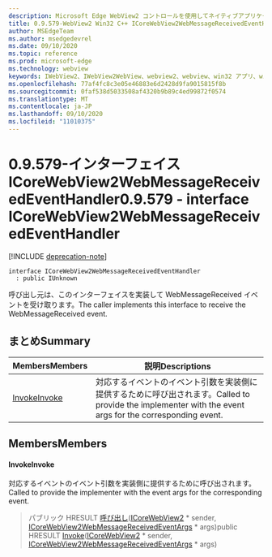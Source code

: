 ```yaml
---
description: Microsoft Edge WebView2 コントロールを使用してネイティブアプリケーションに web 技術 (HTML、CSS、JavaScript) を埋め込む
title: 0.9.579-WebView2 Win32 C++ ICoreWebView2WebMessageReceivedEventHandler
author: MSEdgeTeam
ms.author: msedgedevrel
ms.date: 09/10/2020
ms.topic: reference
ms.prod: microsoft-edge
ms.technology: webview
keywords: IWebView2、IWebView2WebView、webview2、webview、win32 アプリ、win32、edge、ICoreWebView2、ICoreWebView2Controller、browser control、edge html、ICoreWebView2WebMessageReceivedEventHandler
ms.openlocfilehash: 77af4fc8c3e05e46883e6d2428d9fa9015815f8b
ms.sourcegitcommit: 0faf538d5033508af4320b9b89c4ed99872f0574
ms.translationtype: MT
ms.contentlocale: ja-JP
ms.lasthandoff: 09/10/2020
ms.locfileid: "11010375"
---
```

# <span data-ttu-id="38ed3-104">0.9.579-インターフェイス ICoreWebView2WebMessageReceivedEventHandler</span><span class="sxs-lookup"><span data-stu-id="38ed3-104">0.9.579 - interface ICoreWebView2WebMessageReceivedEventHandler</span></span> 

[!INCLUDE [deprecation-note](../../includes/deprecation-note.md)]

```
interface ICoreWebView2WebMessageReceivedEventHandler
  : public IUnknown
```

<span data-ttu-id="38ed3-105">呼び出し元は、このインターフェイスを実装して WebMessageReceived イベントを受け取ります。</span><span class="sxs-lookup"><span data-stu-id="38ed3-105">The caller implements this interface to receive the WebMessageReceived event.</span></span>

## <span data-ttu-id="38ed3-106">まとめ</span><span class="sxs-lookup"><span data-stu-id="38ed3-106">Summary</span></span>

 <span data-ttu-id="38ed3-107">Members</span><span class="sxs-lookup"><span data-stu-id="38ed3-107">Members</span></span>                        | <span data-ttu-id="38ed3-108">説明</span><span class="sxs-lookup"><span data-stu-id="38ed3-108">Descriptions</span></span>
--------------------------------|---------------------------------------------
[<span data-ttu-id="38ed3-109">Invoke</span><span class="sxs-lookup"><span data-stu-id="38ed3-109">Invoke</span></span>](#invoke) | <span data-ttu-id="38ed3-110">対応するイベントのイベント引数を実装側に提供するために呼び出されます。</span><span class="sxs-lookup"><span data-stu-id="38ed3-110">Called to provide the implementer with the event args for the corresponding event.</span></span>

## <span data-ttu-id="38ed3-111">Members</span><span class="sxs-lookup"><span data-stu-id="38ed3-111">Members</span></span>

#### <span data-ttu-id="38ed3-112">Invoke</span><span class="sxs-lookup"><span data-stu-id="38ed3-112">Invoke</span></span> 

<span data-ttu-id="38ed3-113">対応するイベントのイベント引数を実装側に提供するために呼び出されます。</span><span class="sxs-lookup"><span data-stu-id="38ed3-113">Called to provide the implementer with the event args for the corresponding event.</span></span>

> <span data-ttu-id="38ed3-114">パブリック HRESULT [呼び出し](#invoke)([ICoreWebView2](icorewebview2.md) \* sender, [ICoreWebView2WebMessageReceivedEventArgs](icorewebview2webmessagereceivedeventargs.md) \* args)</span><span class="sxs-lookup"><span data-stu-id="38ed3-114">public HRESULT [Invoke](#invoke)([ICoreWebView2](icorewebview2.md) \* sender, [ICoreWebView2WebMessageReceivedEventArgs](icorewebview2webmessagereceivedeventargs.md) \* args)</span></span>


